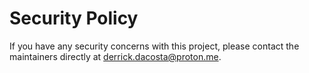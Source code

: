 # Security Policy

If you have any security concerns with this project, please contact the maintainers directly at <derrick.dacosta@proton.me>.
